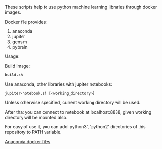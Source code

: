These scripts help to use python machine learning libraries through docker images.

Docker file provides:
1. anaconda
2. jupiter
3. gensim
4. pybrain

Usage:  

Build image:  
```bash
build.sh
```

Use anaconda, other libraries with jupiter notebooks:  
```bash
jupiter-notebook.sh [<working_directory>]
```
Unless otherwise specified, current working directory will be used.

After that you can connect to notebook at localhost:8888, given working directory will be mounted also.

For easy of use it, you can add 'python3', 'python2' directories of this repository to PATH variable.

[Anaconda docker files](https://github.com/ContinuumIO/docker-images)
